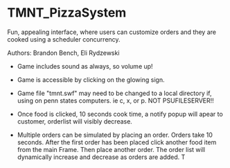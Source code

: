 # TMNT_PizzaSystem
Fun, appealing interface, where users can customize orders and they are cooked using a scheduler concurrency.

Authors: Brandon Bench, Eli Rydzewski

- Game includes sound as always, so volume up!

- Game is accessible by clicking on the glowing sign. 
- Game file "tmnt.swf" may need to be changed to a local directory if,
    using on penn states computers. ie c, x, or p. NOT PSUFILESERVER!!
	
- Once food is clicked, 10 seconds cook time, a notify popup will apear to customer, orderlist will visibly decrease. 

- Multiple orders can be simulated by placing an order. Orders take 10 seconds. After the first order has been placed
	click another food item from the main Frame. Then place another order. The order list will 
	dynamically increase and decrease as orders are added. T
